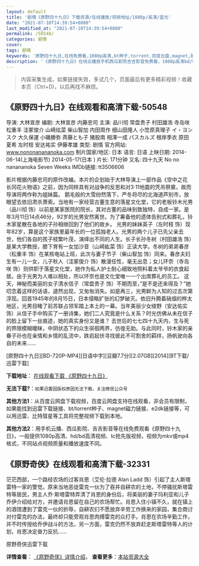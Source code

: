 ```yaml
---
layout: default
title: '剧情《原野四十九日》下载资源/在线播放/视频地址/1080p/高清/蓝光'
date: "2021-07-10T14:39:54+0800"
last_modified_at: "2021-07-10T14:39:54+0800"
permalink: /50548/
categories: 剧情
cover:
tags: 剧情
keywords: '原野四十九日,在线免费看,1080p高清,bt种子,torrent,百度云盘,magnet,磁力链,迅雷下载资源'
description: '《原野四十九日》在线云播放手机西瓜影院吉吉影音免费看，1080p高清bd/hd未删减完整版和tc抢先枪版，mkv/mp4格式，附带bt/torrent种子、magnet/磁力链、百度云盘、网盘资源迅雷下载链接'
---
```


>内容采集生成，如果链接失效，多试几个，页面最后有更多精彩视频！收藏本页（Ctrl+D)，以后再找不麻烦。


## 《原野四十九日》在线观看和高清下载-50548

导演: 大林宣彦 编剧: 大林宣彦 内藤忠司 主演: 品川彻 常盘贵子 村田雄浩 寺岛咲 松重丰 洼冢俊介 山崎纮菜 柴山智加 内田周作 细山田隆人 小笠原真理子 イ・ヨンスク 大久保運 小磯勝弥 斉藤とも子 猪股南 相澤一成 パスカルズ 根岸季衣 原田夏希 左时枝 安达祐实 伊藤孝雄 类型: 剧情 官方网站: www.nononanananoka.com 制片国家/地区: 日本 语言: 日语 上映日期: 2014-06-14(上海电影节) 2014-05-17(日本 ) 片长: 171分钟 又名: 四十九天 No no nanananoka Seven Weeks IMDb链接: tt3506606

影片根据内藤忠司的原作改编。本片的企划始于大林导演上一部作品《空中之花 长冈花火物语》之前，因为同样具有对战争的反思和对3·11地震的凭吊祭奠，故而导演将两作称为姐妹篇。 鹅毛般的大雪纷然落下，严冬将尽的北海道芦别市，放眼望去依旧肃杀萧索。当地有一家经营古董生意的落星文化堂，它的老板铃木光男（品川彻 饰）以前是某家医院的院长，其对古董的品味别致独特，自成一家。是年3月11日14点46分，92岁的光男安然离世。为了筹备他的遗体告别式和葬礼，铃木家星散在各地的子孙相继回到了他们的故乡。 光男的妹妹英子（左时枝 饰）现年82岁，算是这个家族里最年长的一位孤独老人。光男的两个儿子已先父亲去世，他们各自的孩子枝繁叶茂，演绎出不同的人生。长子长孙冬树（村田雄浩 饰）是某大学教授，膝下育有一女加沙音（山崎紘菜 饰）正读大学。冬树的弟弟春彦（松重丰 饰）在某核电站上班，此次与妻子节子（柴山智加 饰）同来。春彦夫妇生有一儿一女，儿子秋人（洼冢俊介 饰）散漫任性，毫无出息；女儿环奈（寺岛咲 饰）则供职于落星文化堂，她作为私人护士耐心细致地照料着太爷爷的衣食起居。由于光男为人难以相处，所以环奈也是文化堂唯一一个出席葬礼的员工。 这天，神秘而美丽的女子清水信子（常盘贵子 饰）不期而至，”是不是还来得及？”她叨念着这样的话语，遽然出现，又匆匆消失。如是再三，光男鲜为人知的过去次第浮现。回首1945年的8月15日，日本侵略扩张的幻梦破灭。依旧升腾着硝烟的桦太地区，光男目睹了前苏联占领军踏上本土的一幕。当年美丽少女绫野（安达佑实 饰）从信子手中购买了一册诗集，她们二人究竟是什么关系？时光仿佛从未在信子的脸上留下一丝痕迹，她的真实身份又是谁？ 去世后的七七四十九天内，生与死的界限模糊暧昧，中阴状态下的众生徘徊两界，彷徨无助。与此同时，铃木家的亲眷子孙也在亲情和乡情的乱流中，跌宕起伏寻找彼此不可割舍的羁绊，扬帆驶向各自的未来……


[原野四十九日][BD-720P-MP4][日语中字][豆瓣7.7分][2.07GB][2014][BT下载/迅雷下载]

**下载地址**： [在线观看下载 《原野四十九日》](https://www.btdx8.com/torrent/seven_weeks_2014.html) 


**无法下载?**：`如果迅雷因版权原因无法下载，关注微信公众号 `

**其他方法1**：从百度云网盘下载视频，百度云网盘支持在线观看，非会员有限制，如果能找到迅雷下载链接、bt/torrent种子、magnet磁力链接、e2dk链接等，可以用迅雷、比特彗星等工具将完整视频下载到本地。

**其他方法2**：用手机云播、西瓜影院、吉吉影音等在线免费观看《原野四十九日》，一般提供1080p高清、hd/bd高清视频、tc抢先版视频，视频为mkv或mp4格式，不同站点视频质量和播放速度不同。


## 《原野奇侠》在线观看和高清下载-32331

茫茫西部，一个路经农场的过客肖恩（艾伦&middot;拉德 Alan Ladd 饰）引起了主人斯塔雷特一家的警觉。原来当地恶徒雷克一伙为了吞并自耕农的土地，不停骚扰斯塔雷特等居民，男主人乔·斯塔雷特弄清了肖恩的身份后，将美丽的妻子玛利亚和儿子乔伊介绍给对方，并邀请肖恩留在自己的农场帮忙。肖恩入住小镇不久，就在镇上的酒馆遭到了雷克一伙的折辱，自耕农们不愿放弃辛劳工作换来的家园，集合商讨对付雷克的办法，最终却只能旁观肖恩肉搏雷克的众打手。肖恩在农场辛勤工作，并不时传授给乔伊战斗的方法，另一方面，雷克仍然不放弃赶走斯塔雷特等人的计划，肖恩决定奋力反抗……


原野奇侠迅雷下载

**详情查看**： [《原野奇侠》详情介绍](/movie/32331/)， **查看更多**：[本站资源大全](/movie/t/all/)

